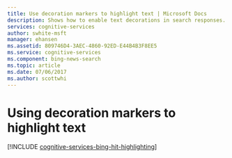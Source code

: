 ```yaml
---
title: Use decoration markers to highlight text | Microsoft Docs
description: Shows how to enable text decorations in search responses.
services: cognitive-services
author: swhite-msft
manager: ehansen
ms.assetid: 809746D4-3AEC-4860-92ED-E44B4B3F8EE5
ms.service: cognitive-services
ms.component: bing-news-search
ms.topic: article
ms.date: 07/06/2017
ms.author: scottwhi
---
```


# Using decoration markers to highlight text

[!INCLUDE [cognitive-services-bing-hit-highlighting](../../../includes/cognitive-services-bing-hit-highlighting.md)]